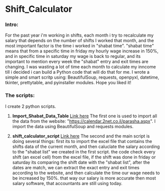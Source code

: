 # Shift_Calculator

### Intro:
For the past year i'm working in shifts, each month i try to recalculate my salary that depends on the number of shifts I worked that month, 
and the most important factor is the time i worked in "shabat time". 
"shabat time" means that from a specific time in friday my hourly wage increase in 150%, and in specific time in saturday my wage is back to regular,
and its important to mention every week the "shabat" entry and exit times are changing. 
I was wasting a lot of time each month to calculate my inncome till i decided i can build a Python code that will do that for me.
I wrote a simple and smart scritp using: BeautifulSoup, requests, openpyxl, datetime, tkinter, prettytable, and pyinstaller modules.
Hope you liked it!

### The scripts:
I create 2 python scripts.
1) **Import_Shabat_Data_Table** [Link here](https://github.com/Danielevko/Shift_Calculator/blob/master/Import_Shabat_Data_Table.ipynb)
The first one is used to import all the data from the website: "https://calendar.2net.co.il/parasha.aspx".
I import the data using BeautifulSoup and requests modules.

2) **shift_calculator_script** [Link here](https://github.com/Danielevko/Shift_Calculator/blob/master/shift_calculator_script.ipynb)
The second and the main script is doing several things:
first its to import the excel file that contains the shifts data of the current month, 
and then caluclate the salary according to the "shabat list" we created in the first script.
the code check every shift (an excel cell) from the excel file, if the shift was done in friday or saturday its comparing the shift date with the "shabat list", 
after the dates are match, we can extract the exact entry and exit times according to the website, 
and then calculate the time our wage needs to be increased by 150%.
that way our salary is more accurate then most salary software, that accountants are still using today.
